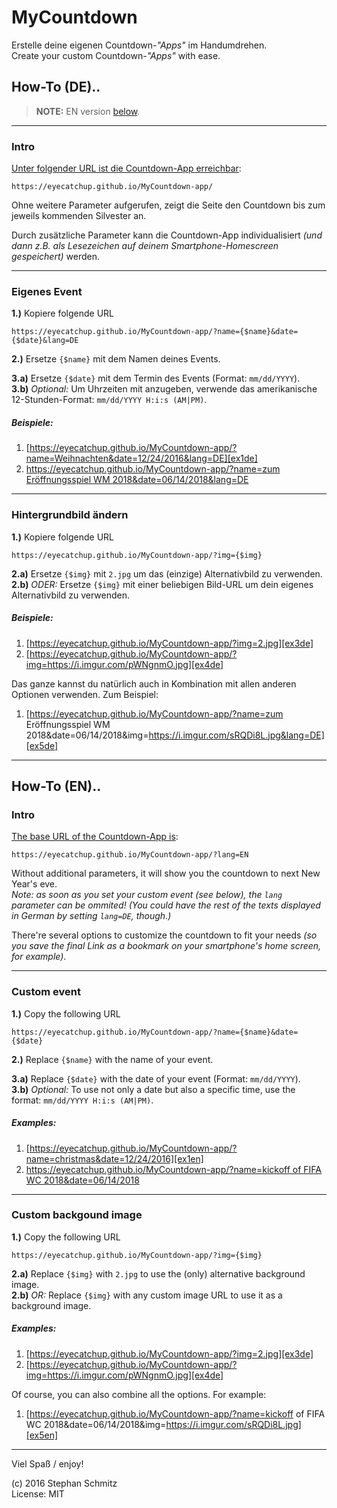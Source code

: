 # MyCountdown

Erstelle deine eigenen Countdown-_"Apps"_ im Handumdrehen.  
Create your custom Countdown-_"Apps"_ with ease.

## How-To (DE)..

> **NOTE:** EN version [below](README.md#how-to-en).

---

### Intro

[Unter folgender URL ist die Countdown-App erreichbar][appbase]:

    https://eyecatchup.github.io/MyCountdown-app/
    
Ohne weitere Parameter aufgerufen, zeigt die Seite den Countdown bis zum jeweils kommenden Silvester an.

Durch zusätzliche Parameter kann die Countdown-App individualisiert _(und dann z.B. als Lesezeichen auf deinem Smartphone-Homescreen gespeichert)_ werden.

---

### Eigenes Event

**1.)** Kopiere folgende URL

    https://eyecatchup.github.io/MyCountdown-app/?name={$name}&date={$date}&lang=DE

**2.)** Ersetze `{$name}` mit dem Namen deines Events.

**3.a)** Ersetze `{$date}` mit dem Termin des Events (Format: `mm/dd/YYYY`).  
**3.b)** *Optional:* Um Uhrzeiten mit anzugeben, verwende das amerikanische <nobr>12-Stunden-Format</nobr>: `mm/dd/YYYY H:i:s (AM|PM)`.

##### Beispiele:

1. [https://eyecatchup.github.io/MyCountdown-app/?name=Weihnachten&date=12/24/2016&lang=DE][ex1de]
2. [https://eyecatchup.github.io/MyCountdown-app/?name=zum Eröffnungsspiel WM 2018&date=06/14/2018&lang=DE][ex2de]

---

### Hintergrundbild ändern

**1.)** Kopiere folgende URL

    https://eyecatchup.github.io/MyCountdown-app/?img={$img}

**2.a)** Ersetze `{$img}` mit `2.jpg` um das (einzige) Alternativbild zu verwenden.  
**2.b)** *ODER:* Ersetze `{$img}` mit einer beliebigen Bild-URL um dein eigenes Alternativbild zu verwenden.

##### Beispiele:

1. [https://eyecatchup.github.io/MyCountdown-app/?img=2.jpg][ex3de]
2. [https://eyecatchup.github.io/MyCountdown-app/?img=https://i.imgur.com/pWNgnmO.jpg][ex4de]

Das ganze kannst du natürlich auch in Kombination mit allen anderen Optionen verwenden. Zum Beispiel:

1. [https://eyecatchup.github.io/MyCountdown-app/?name=zum Eröffnungsspiel WM 2018&date=06/14/2018&img=https://i.imgur.com/sRQDi8L.jpg&lang=DE][ex5de]

---

## How-To (EN)..

### Intro

[The base URL of the Countdown-App is][appbase_en]:

    https://eyecatchup.github.io/MyCountdown-app/?lang=EN
    
Without additional parameters, it will show you the countdown to next New Year's eve.  
_Note: as soon as you set your custom event (see below), the `lang` parameter can be ommited! (You *could* have the rest of the texts displayed in German by setting `lang=DE`, though.)_

There're several options to customize the countdown to fit your needs _(so you save the final Link as a bookmark on your smartphone's home screen, for example)_.

---

### Custom event

**1.)** Copy the following URL

    https://eyecatchup.github.io/MyCountdown-app/?name={$name}&date={$date}

**2.)** Replace `{$name}` with the name of your event.

**3.a)** Replace `{$date}` with the date of your event (Format: `mm/dd/YYYY`).  
**3.b)** *Optional:* To use not only a date but also a specific time, use the format: `mm/dd/YYYY H:i:s (AM|PM)`.

##### Examples:

1. [https://eyecatchup.github.io/MyCountdown-app/?name=christmas&date=12/24/2016][ex1en]
2. [https://eyecatchup.github.io/MyCountdown-app/?name=kickoff of FIFA WC 2018&date=06/14/2018][ex2en]

---

### Custom backgound image

**1.)** Copy the following URL

    https://eyecatchup.github.io/MyCountdown-app/?img={$img}

**2.a)** Replace `{$img}` with `2.jpg` to use the (only) alternative background image.  
**2.b)** *OR:* Replace `{$img}` with any custom image URL to use it as a background image.

##### Examples:

1. [https://eyecatchup.github.io/MyCountdown-app/?img=2.jpg][ex3de]
2. [https://eyecatchup.github.io/MyCountdown-app/?img=https://i.imgur.com/pWNgnmO.jpg][ex4de]

Of course, you can also combine all the options. For example:

1. [https://eyecatchup.github.io/MyCountdown-app/?name=kickoff of FIFA WC 2018&date=06/14/2018&img=https://i.imgur.com/sRQDi8L.jpg][ex5en]

---

Viel Spaß / enjoy!

(c) 2016 Stephan Schmitz  
License: MIT

[appbase]: https://eyecatchup.github.io/MyCountdown-app/ "MyCountdown App"  
[appbase_en]: https://eyecatchup.github.io/MyCountdown-app/?lang=EN "MyCountdown App"  
[ex1de]: https://eyecatchup.github.io/MyCountdown-app/?name=Weihnachten&date=12/24/2016&lang=DE "Beispiel 1 (DE): Eigenes Event"  
[ex2de]: https://eyecatchup.github.io/MyCountdown-app/?name=zum%20Er%C3%B6ffnungsspiel%20der%20WM%202018&date=06/14/2018&lang=DE "Beispiel 2 (DE): Eigenes Event"  
[ex3de]: https://eyecatchup.github.io/MyCountdown-app/?img=2.jpg "Beispiel: Alternatives Hintergrundbild / Example: alternative background image"  
[ex4de]: https://eyecatchup.github.io/MyCountdown-app/?img=https://i.imgur.com/pWNgnmO.jpg "Beispiel: Eigenes Hintergrundbild / Example: custom background image"  
[ex5de]: https://eyecatchup.github.io/MyCountdown-app/?name=zum%20Er%C3%B6ffnungsspiel%20der%20WM%202018&date=06/14/2018&img=https://i.imgur.com/sRQDi8L.jpg&lang=DE "Beispiel: Eigenes Event + Bild"  
[ex1en]: https://eyecatchup.github.io/MyCountdown-app/?name=christmas&date=12/24/2016 "Example 1 (EN): Custom Event"  
[ex2en]: https://eyecatchup.github.io/MyCountdown-app/?name=kickoff%20of%20FIFA%20WC%202018&date=06/14/2018 "Example 2 (EN): Custom Event"  
[ex3en]: https://eyecatchup.github.io/MyCountdown-app/?img=2.jpg&lang=EN "Example: alternative background image"  
[ex4en]: https://eyecatchup.github.io/MyCountdown-app/?img=https://i.imgur.com/pWNgnmO.jpg&lang=EN "Example: custom background image"  
[ex5en]: https://eyecatchup.github.io/MyCountdown-app/?name=kickoff%20of%20FIFA%20WC%202018&date=06/14/2018&img=https://i.imgur.com/sRQDi8L.jpg "Example: Custom Event + background image"  
